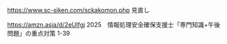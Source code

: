 https://www.sc-siken.com/sckakomon.php
見直し

https://amzn.asia/d/2eUlfgj
2025　情報処理安全確保支援士「専門知識+午後問題」の重点対策
1-39
